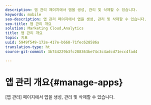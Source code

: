 ```yaml
---
description: 앱 관리 페이지에서 앱을 생성, 관리 및 삭제할 수 있습니다.
keywords: mobile
seo-description: 앱 관리 페이지에서 앱을 생성, 관리 및 삭제할 수 있습니다.
seo-title: 앱 관리 개요
solution: Marketing Cloud,Analytics
title: 앱 관리 개요
topic: 지표
uuid: 5949f549-172e-417e-b668-71fec628586a
translation-type: ht
source-git-commit: 3b744229b3fc288363be74c3c4adcd71ecc4fad4

---
```



# 앱 관리 개요{#manage-apps}

[앱 관리] 페이지에서 앱을 생성, 관리 및 삭제할 수 있습니다.
